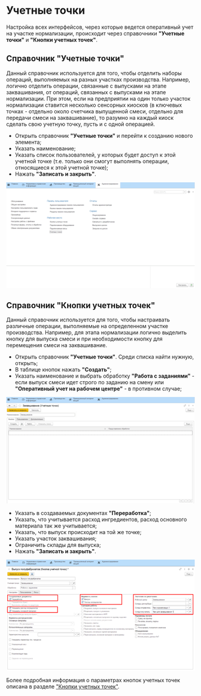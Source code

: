# Учетные точки

Настройка всех интерфейсов, через которые ведется оперативный учет на
участке нормализации, происходит через справочники **"Учетные точки"** и
**"Кнопки учетных точек"**.

## Справочник "Учетные точки"

Данный справочник используется для того,
чтобы отделить наборы операций, выполняемых на разных участках
производства. Например, логично отделить операции, связанные с выпусками на этапе заквашивания, от операций, связанных с выпусками на этапе нормализации. При этом, если на предприятии на один только участок нормализации ставится несколько сенсорных киосков (в ключевых точках - отдельно около счетчика выпущенной смеси, отдельно для передачи смеси на заквашивание), то разумно на каждый киоск сделать свою учетную точку, пусть и с одной операцией.
 

-   Открыть справочник **"Учетные точки"** и перейти к созданию нового элемента;
-   Указать наименование;
-   Указать список пользователей, у которых будет доступ к этой учетной
    точке (т.е. только они смогут выполнять операции, относящиеся к этой
    учетной точке);
-  Нажать **"Записать и закрыть"**.

![](AccountPoints.assets/1.gif)
## Справочник "Кнопки учетных точек"

Данный справочник используется для того, чтобы настраивать различные операции, выполняемые на определенном участке производства. Например, для этапа нормализации логично выделить кнопку для выпуска смеси и при необходимости кнопку для перемещения смеси на заквашивание.  

-   Открыть справочник **"Учетные точки"**. Среди списка найти нужную, открыть;  
-   В таблице кнопок нажать **"Создать"**;
-   Указать наименование и выбрать обработку **"Работа с заданиями"** - если выпуск смеси идет строго по заданию на смену или
    **"Оперативный учет на рабочем центре"** - в противном случае;

![](AccountPoints.assets/2.gif)

-   Указать в создаваемых документах **"Переработка"**;
-   Указать, что учитывается расход ингредиентов, расход основного материала так же учитывается;
-   Указать, что выпуск происходит на той же точке;
-   Указать участок заквашивания;
-   Ограничить склады для выпуска;
-   Нажать **"Записать и закрыть"**.

![](AccountPoints.assets/1.png)

Более подробная информация о параметрах кнопок учетных точек описана в
разделе ["Кнопки учетных точек"](../../../CommonInformation/Handbooks/ButtonOfAccountPoint/readme.md).
